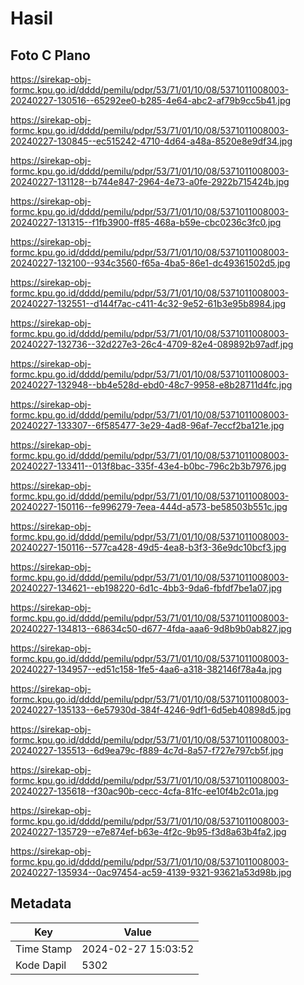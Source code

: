 # Hasil

## Foto C Plano

https://sirekap-obj-formc.kpu.go.id/dddd/pemilu/pdpr/53/71/01/10/08/5371011008003-20240227-130516--65292ee0-b285-4e64-abc2-af79b9cc5b41.jpg

https://sirekap-obj-formc.kpu.go.id/dddd/pemilu/pdpr/53/71/01/10/08/5371011008003-20240227-130845--ec515242-4710-4d64-a48a-8520e8e9df34.jpg

https://sirekap-obj-formc.kpu.go.id/dddd/pemilu/pdpr/53/71/01/10/08/5371011008003-20240227-131128--b744e847-2964-4e73-a0fe-2922b715424b.jpg

https://sirekap-obj-formc.kpu.go.id/dddd/pemilu/pdpr/53/71/01/10/08/5371011008003-20240227-131315--f1fb3900-ff85-468a-b59e-cbc0236c3fc0.jpg

https://sirekap-obj-formc.kpu.go.id/dddd/pemilu/pdpr/53/71/01/10/08/5371011008003-20240227-132100--934c3560-f65a-4ba5-86e1-dc49361502d5.jpg

https://sirekap-obj-formc.kpu.go.id/dddd/pemilu/pdpr/53/71/01/10/08/5371011008003-20240227-132551--d144f7ac-c411-4c32-9e52-61b3e95b8984.jpg

https://sirekap-obj-formc.kpu.go.id/dddd/pemilu/pdpr/53/71/01/10/08/5371011008003-20240227-132736--32d227e3-26c4-4709-82e4-089892b97adf.jpg

https://sirekap-obj-formc.kpu.go.id/dddd/pemilu/pdpr/53/71/01/10/08/5371011008003-20240227-132948--bb4e528d-ebd0-48c7-9958-e8b28711d4fc.jpg

https://sirekap-obj-formc.kpu.go.id/dddd/pemilu/pdpr/53/71/01/10/08/5371011008003-20240227-133307--6f585477-3e29-4ad8-96af-7eccf2ba121e.jpg

https://sirekap-obj-formc.kpu.go.id/dddd/pemilu/pdpr/53/71/01/10/08/5371011008003-20240227-133411--013f8bac-335f-43e4-b0bc-796c2b3b7976.jpg

https://sirekap-obj-formc.kpu.go.id/dddd/pemilu/pdpr/53/71/01/10/08/5371011008003-20240227-150116--fe996279-7eea-444d-a573-be58503b551c.jpg

https://sirekap-obj-formc.kpu.go.id/dddd/pemilu/pdpr/53/71/01/10/08/5371011008003-20240227-150116--577ca428-49d5-4ea8-b3f3-36e9dc10bcf3.jpg

https://sirekap-obj-formc.kpu.go.id/dddd/pemilu/pdpr/53/71/01/10/08/5371011008003-20240227-134621--eb198220-6d1c-4bb3-9da6-fbfdf7be1a07.jpg

https://sirekap-obj-formc.kpu.go.id/dddd/pemilu/pdpr/53/71/01/10/08/5371011008003-20240227-134813--68634c50-d677-4fda-aaa6-9d8b9b0ab827.jpg

https://sirekap-obj-formc.kpu.go.id/dddd/pemilu/pdpr/53/71/01/10/08/5371011008003-20240227-134957--ed51c158-1fe5-4aa6-a318-382146f78a4a.jpg

https://sirekap-obj-formc.kpu.go.id/dddd/pemilu/pdpr/53/71/01/10/08/5371011008003-20240227-135133--6e57930d-384f-4246-9df1-6d5eb40898d5.jpg

https://sirekap-obj-formc.kpu.go.id/dddd/pemilu/pdpr/53/71/01/10/08/5371011008003-20240227-135513--6d9ea79c-f889-4c7d-8a57-f727e797cb5f.jpg

https://sirekap-obj-formc.kpu.go.id/dddd/pemilu/pdpr/53/71/01/10/08/5371011008003-20240227-135618--f30ac90b-cecc-4cfa-81fc-ee10f4b2c01a.jpg

https://sirekap-obj-formc.kpu.go.id/dddd/pemilu/pdpr/53/71/01/10/08/5371011008003-20240227-135729--e7e874ef-b63e-4f2c-9b95-f3d8a63b4fa2.jpg

https://sirekap-obj-formc.kpu.go.id/dddd/pemilu/pdpr/53/71/01/10/08/5371011008003-20240227-135934--0ac97454-ac59-4139-9321-93621a53d98b.jpg


## Metadata

| Key        | Value               |
| ---------- | ------------------- |
| Time Stamp | 2024-02-27 15:03:52 |
| Kode Dapil | 5302                |



